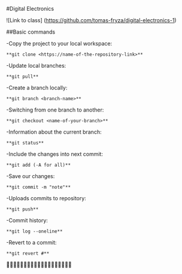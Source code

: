 #Digital Electronics

![Link to class] (https://github.com/tomas-fryza/digital-electronics-1)

##Basic commands

-Copy the project to your local workspace:

    **git clone <https://name-of-the-repository-link>**
-Update local branches:

    **git pull**

-Create a branch locally:

    **git branch <branch-name>**
-Switching from one branch to another:

    **git checkout <name-of-your-branch>**

-Information about the current branch:

    **git status**
-Include the changes into next commit:

    **git add (-A for all)**
-Save our changes:

    **git commit -m "note"**
-Uploads commits to repository:

    **git push**

-Commit history:

    **git log --oneline**
-Revert to a commit:

    **git revert #**

:jack_o_lantern::jack_o_lantern::jack_o_lantern::jack_o_lantern::jack_o_lantern::jack_o_lantern::jack_o_lantern::jack_o_lantern::jack_o_lantern::jack_o_lantern::jack_o_lantern::jack_o_lantern::jack_o_lantern::jack_o_lantern::jack_o_lantern::jack_o_lantern::jack_o_lantern::jack_o_lantern::jack_o_lantern:
